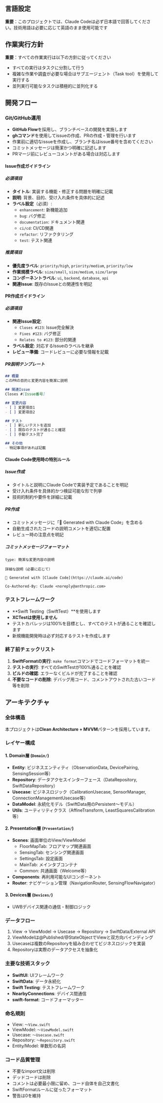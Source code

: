 ## 言語設定
**重要**：このプロジェクトでは、Claude Codeは必ず日本語で回答してください。技術用語は必要に応じて英語のまま使用可能です

## 作業実行方針
**重要**：すべての作業実行は以下の方針に従ってください
- すべての実行はタスクに分割して行う
- 複雑な作業や調査が必要な場合はサブエージェント（Task tool）を使用して実行する
- 並列実行可能なタスクは積極的に並列化する

## 開発フロー

### Git/GitHub運用
- **GitHub Flow**を採用し、ブランチベースの開発を実施します
- **ghコマンド**を使用してissueの作成、PRの作成・管理を行います
- 作業前に適切なissueを作成し、ブランチ名はissue番号を含めてください
- コミットメッセージは簡潔かつ明確に記述します
- PRマージ前にレビューコメントがある場合は対応します

#### Issue作成ガイドライン

##### 必須項目
- **タイトル**: 実装する機能・修正する問題を明確に記載
- **説明**: 背景、目的、受け入れ条件を具体的に記述
- **ラベル設定**（必須）:
  - `enhancement`: 新機能追加
  - `bug`: バグ修正
  - `documentation`: ドキュメント関連
  - `ci/cd`: CI/CD関連
  - `refactor`: リファクタリング
  - `test`: テスト関連

##### 推奨項目
- **優先度ラベル**: `priority/high`, `priority/medium`, `priority/low`
- **作業規模ラベル**: `size/small`, `size/medium`, `size/large`
- **コンポーネントラベル**: `ui`, `backend`, `database`, `api`
- **関連Issue**: 既存のIssueとの関連性を明記

#### PR作成ガイドライン

##### 必須項目
- **関連Issue設定**:
  - `Closes #123`: Issue完全解決
  - `Fixes #123`: バグ修正
  - `Relates to #123`: 部分的関連
- **ラベル設定**: 対応するIssueのラベルを継承
- **レビュー準備**: コードレビューに必要な情報を記載

##### PR説明テンプレート
```markdown
## 概要
このPRの目的と変更内容を簡潔に説明

## 関連Issue
Closes #[Issue番号]

## 変更内容
- [ ] 変更項目1
- [ ] 変更項目2

## テスト
- [ ] 新しいテストを追加
- [ ] 既存のテストが通ること確認
- [ ] 手動テスト完了

## その他
- 特記事項があれば記載
```

#### Claude Code使用時の特別ルール

##### Issue作成
- タイトルと説明にClaude Codeで実装予定であることを明記
- 受け入れ条件を具体的かつ検証可能な形で列挙
- 技術的制約や要件を詳細に記載

##### PR作成
- コミットメッセージに「🤖 Generated with Claude Code」を含める
- 自動生成されたコードの説明コメントを適切に配置
- レビュー時の注意点を明記

##### コミットメッセージフォーマット
```
type: 簡潔な変更内容の説明

詳細な説明（必要に応じて）

🤖 Generated with [Claude Code](https://claude.ai/code)

Co-Authored-By: Claude <noreply@anthropic.com>
```

### テストフレームワーク
- **Swift Testing（SwiftTest）**を使用します
- **XCTestは使用しません**
- テストカバレッジは100%を目標とし、すべてのテストが通ることを確認します
- 新規機能開発時は必ず対応するテストを作成します

### 終了前チェックリスト
1. **SwiftFormatの実行**: `make format`コマンドでコードフォーマットを統一
2. **テストの実行**: すべてのSwiftTestが100%通ることを確認
3. **ビルドの確認**: エラーなくビルドが完了することを確認
4. **不要なコードの削除**: デバッグ用コード、コメントアウトされた古いコード等を削除

## アーキテクチャ

### 全体構造
本プロジェクトは**Clean Architecture + MVVM**パターンを採用しています。

### レイヤー構成

#### 1. Domain層 (`Domain/`)
- **Entity**: ビジネスエンティティ（ObservationData, DevicePairing, SensingSession等）
- **Repository**: データアクセスインターフェース（DataRepository, SwiftDataRepository）
- **Usecase**: ビジネスロジック（CalibrationUsecase, SensorManager, ConnectionManagementUsecase等）
- **DataModel**: 永続化モデル（SwiftData用のPersistent〜モデル）
- **Utils**: ユーティリティクラス（AffineTransform, LeastSquaresCalibration等）

#### 2. Presentation層 (`Presentation/`)
- **Scenes**: 画面単位のView/ViewModel
  - FloorMapTab: フロアマップ関連画面
  - SensingTab: センシング関連画面
  - SettingsTab: 設定画面
  - MainTab: メインタブコンテナ
  - Common: 共通画面（Welcome等）
- **Components**: 再利用可能なUIコンポーネント
- **Router**: ナビゲーション管理（NavigationRouter, SensingFlowNavigator）

#### 3. Devices層 (`Devices/`)
- UWBデバイス関連の通信・制御ロジック

### データフロー
1. View → ViewModel → Usecase → Repository → SwiftData/External API
2. ViewModelは@Published/@StateObjectでViewと双方向バインディング
3. Usecaseは複数のRepositoryを組み合わせてビジネスロジックを実装
4. Repositoryは実際のデータアクセスを抽象化

### 主要な技術スタック
- **SwiftUI**: UIフレームワーク
- **SwiftData**: データ永続化
- **Swift Testing**: テストフレームワーク
- **NearbyConnections**: デバイス間通信
- **swift-format**: コードフォーマッター

### 命名規則
- View: `〜View.swift`
- ViewModel: `〜ViewModel.swift`
- Usecase: `〜Usecase.swift`
- Repository: `〜Repository.swift`
- Entity/Model: 単数形の名詞

### コード品質管理
- 不要なimport文は削除
- デッドコードは削除
- コメントは必要最小限に留め、コード自体を自己文書化
- SwiftFormatルールに従ったフォーマット
- 警告は0を維持
